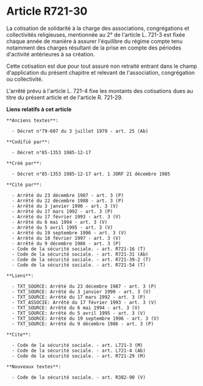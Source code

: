 # Article R721-30

La cotisation de solidarité à la charge des associations, congrégations et collectivités religieuses, mentionnée au 2° de
l'article L. 721-3 est fixée chaque année   de manière à assurer l'équilibre du régime compte tenu notamment des charges
résultant de la prise en compte des périodes d'activité antérieures à sa création. 

Cette cotisation est due pour tout assuré non retraité entrant dans le champ d'application du présent chapitre et relevant de
l'association, congrégation ou collectivité. 

L'arrêté prévu à l'article L. 721-4 fixe les montants des cotisations dues au titre du présent article et de l'article R.
721-29.

**Liens relatifs à cet article**

	**Anciens textes**:

	  - Décret n°79-607 du 3 juillet 1979 - art. 25 (Ab)

	**Codifié par**:

	  - Décret n°85-1353 1985-12-17

	**Créé par**:

	  - Décret n°85-1353 1985-12-17 art. 1 JORF 21 décembre 1985

	**Cité par**:

	  - Arrêté du 23 décembre 1987 - art. 3 (P)
	  - Arrêté du 22 décembre 1988 - art. 3 (P)
	  - Arrêté du 3 janvier 1990 - art. 3 (V)
	  - Arrêté du 17 mars 1992 - art. 3 (P)
	  - Arrêté du 17 février 1993 - art. 3 (V)
	  - Arrêté du 6 mai 1994 - art. 3 (V)
	  - Arrêté du 5 avril 1995 - art. 3 (V)
	  - Arrêté du 19 septembre 1996 - art. 3 (V)
	  - Arrêté du 18 février 1997 - art. 3 (V)
	  - Arrêté du 9 décembre 1986 - art. 3 (P)
	  - Code de la sécurité sociale. - art. R721-16 (T)
	  - Code de la sécurité sociale. - art. R721-31 (Ab)
	  - Code de la sécurité sociale. - art. R721-39-2 (T)
	  - Code de la sécurité sociale. - art. R721-54 (T)

	**Liens**:

	  - TXT_SOURCE: Arrêté du 23 décembre 1987 - art. 3 (P)
	  - TXT_SOURCE: Arrêté du 3 janvier 1990 - art. 3 (V)
	  - TXT_SOURCE: Arrêté du 17 mars 1992 - art. 3 (P)
	  - TXT_ASSOCIE: Arrêté du 17 février 1993 - art. 3 (V)
	  - TXT_SOURCE: Arrêté du 6 mai 1994 - art. 3 (V)
	  - TXT_SOURCE: Arrêté du 5 avril 1995 - art. 3 (V)
	  - TXT_SOURCE: Arrêté du 19 septembre 1996 - art. 3 (V)
	  - TXT_SOURCE: Arrêté du 9 décembre 1986 - art. 3 (P)

	**Cite**:

	  - Code de la sécurité sociale. - art. L721-3 (M)
	  - Code de la sécurité sociale. - art. L721-4 (Ab)
	  - Code de la sécurité sociale. - art. R721-29 (M)

	**Nouveaux textes**:

	  - Code de la sécurité sociale. - art. R382-90 (V)
